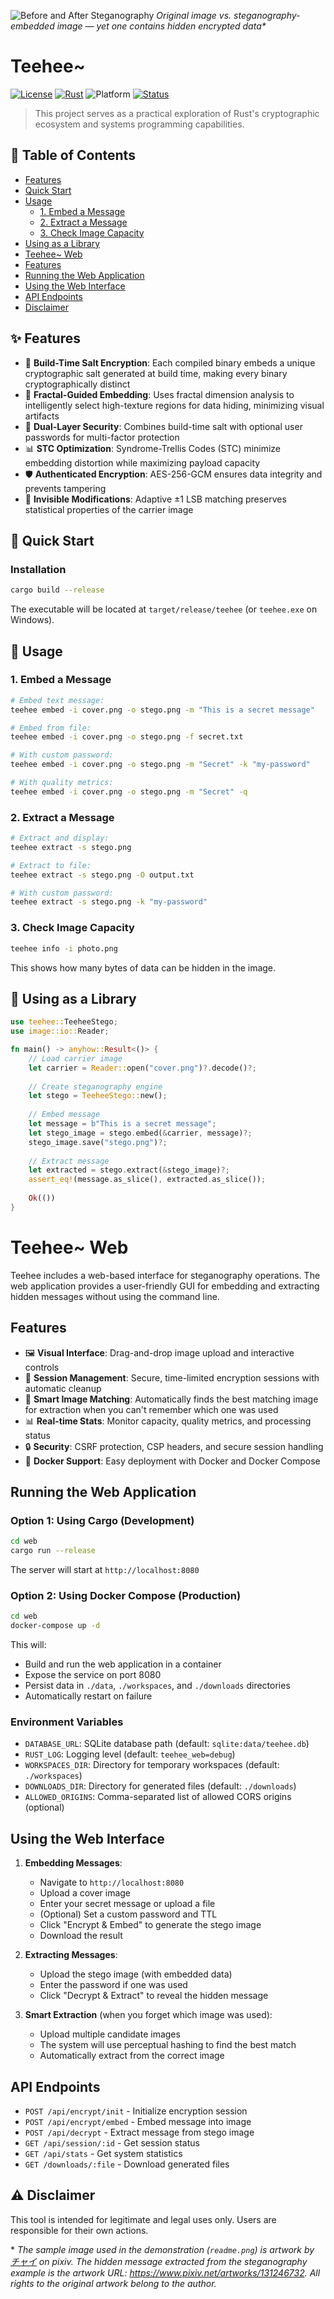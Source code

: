 ![Before and After Steganography](readme.png)
*Original image vs. steganography-embedded image — yet one contains hidden encrypted data\**

# Teehee~

[![License](https://img.shields.io/badge/License-Apache_2.0-blue.svg)](LICENSE)
[![Rust](https://img.shields.io/badge/rust-1.70+-orange?logo=rust)](https://www.rust-lang.org/)
![Platform](https://img.shields.io/badge/platform-win%20%7C%20linux%20%7C%20macos-lightgrey)
[![Status](https://img.shields.io/badge/status-experimental-yellow)](https://github.com)

> This project serves as a practical exploration of Rust's cryptographic ecosystem and systems programming capabilities.

## 📑 Table of Contents

- [Features](#-features)
- [Quick Start](#-quick-start)
- [Usage](#-usage)
  - [1. Embed a Message](#1-embed-a-message)
  - [2. Extract a Message](#2-extract-a-message)
  - [3. Check Image Capacity](#3-check-image-capacity)
- [Using as a Library](#-using-as-a-library)
- [Teehee~ Web](#teehee-web)
- [Features](#features)
- [Running the Web Application](#running-the-web-application)
- [Using the Web Interface](#using-the-web-interface)
- [API Endpoints](#api-endpoints)
- [Disclaimer](#-disclaimer)

## ✨ Features

- 🔐 **Build-Time Salt Encryption**: Each compiled binary embeds a unique cryptographic salt generated at build time, making every binary cryptographically distinct
- 🎨 **Fractal-Guided Embedding**: Uses fractal dimension analysis to intelligently select high-texture regions for data hiding, minimizing visual artifacts
- 🔑 **Dual-Layer Security**: Combines build-time salt with optional user passwords for multi-factor protection
- 📊 **STC Optimization**: Syndrome-Trellis Codes (STC) minimize embedding distortion while maximizing payload capacity
- 🛡️ **Authenticated Encryption**: AES-256-GCM ensures data integrity and prevents tampering
- 🎯 **Invisible Modifications**: Adaptive ±1 LSB matching preserves statistical properties of the carrier image

## 🚀 Quick Start

### Installation

```bash
cargo build --release
```

The executable will be located at `target/release/teehee` (or `teehee.exe` on Windows).

## 📖 Usage

### 1. Embed a Message


```bash
# Embed text message:
teehee embed -i cover.png -o stego.png -m "This is a secret message"

# Embed from file:
teehee embed -i cover.png -o stego.png -f secret.txt

# With custom password:
teehee embed -i cover.png -o stego.png -m "Secret" -k "my-password"

# With quality metrics:
teehee embed -i cover.png -o stego.png -m "Secret" -q
```

### 2. Extract a Message

```bash
# Extract and display:
teehee extract -s stego.png

# Extract to file:
teehee extract -s stego.png -O output.txt

# With custom password:
teehee extract -s stego.png -k "my-password"
```

### 3. Check Image Capacity

```bash
teehee info -i photo.png
```

This shows how many bytes of data can be hidden in the image.

## 🔧 Using as a Library

```rust
use teehee::TeeheeStego;
use image::io::Reader;

fn main() -> anyhow::Result<()> {
    // Load carrier image
    let carrier = Reader::open("cover.png")?.decode()?;
    
    // Create steganography engine
    let stego = TeeheeStego::new();
    
    // Embed message
    let message = b"This is a secret message";
    let stego_image = stego.embed(&carrier, message)?;
    stego_image.save("stego.png")?;
    
    // Extract message
    let extracted = stego.extract(&stego_image)?;
    assert_eq!(message.as_slice(), extracted.as_slice());
    
    Ok(())
}
```

# Teehee~ Web 

Teehee includes a web-based interface for steganography operations. The web application provides a user-friendly GUI for embedding and extracting hidden messages without using the command line.

## Features

- 🖼️ **Visual Interface**: Drag-and-drop image upload and interactive controls
- 🔑 **Session Management**: Secure, time-limited encryption sessions with automatic cleanup
- 🎯 **Smart Image Matching**: Automatically finds the best matching image for extraction when you can't remember which one was used
- 📊 **Real-time Stats**: Monitor capacity, quality metrics, and processing status
- 🔒 **Security**: CSRF protection, CSP headers, and secure session handling
- 🐳 **Docker Support**: Easy deployment with Docker and Docker Compose

## Running the Web Application

### Option 1: Using Cargo (Development)

```bash
cd web
cargo run --release
```

The server will start at `http://localhost:8080`

### Option 2: Using Docker Compose (Production)

```bash
cd web
docker-compose up -d
```

This will:
- Build and run the web application in a container
- Expose the service on port 8080
- Persist data in `./data`, `./workspaces`, and `./downloads` directories
- Automatically restart on failure

### Environment Variables

- `DATABASE_URL`: SQLite database path (default: `sqlite:data/teehee.db`)
- `RUST_LOG`: Logging level (default: `teehee_web=debug`)
- `WORKSPACES_DIR`: Directory for temporary workspaces (default: `./workspaces`)
- `DOWNLOADS_DIR`: Directory for generated files (default: `./downloads`)
- `ALLOWED_ORIGINS`: Comma-separated list of allowed CORS origins (optional)

## Using the Web Interface

1. **Embedding Messages**:
   - Navigate to `http://localhost:8080`
   - Upload a cover image
   - Enter your secret message or upload a file
   - (Optional) Set a custom password and TTL
   - Click "Encrypt & Embed" to generate the stego image
   - Download the result

2. **Extracting Messages**:
   - Upload the stego image (with embedded data)
   - Enter the password if one was used
   - Click "Decrypt & Extract" to reveal the hidden message
   
3. **Smart Extraction** (when you forget which image was used):
   - Upload multiple candidate images
   - The system will use perceptual hashing to find the best match
   - Automatically extract from the correct image

## API Endpoints

- `POST /api/encrypt/init` - Initialize encryption session
- `POST /api/encrypt/embed` - Embed message into image
- `POST /api/decrypt` - Extract message from stego image
- `GET /api/session/:id` - Get session status
- `GET /api/stats` - Get system statistics
- `GET /downloads/:file` - Download generated files

## ⚠️ Disclaimer

This tool is intended for legitimate and legal uses only. Users are responsible for their own actions.


\* *The sample image used in the demonstration (`readme.png`) is artwork by [チャイ](https://www.pixiv.net/users/1096811) on pixiv. The hidden message extracted from the steganography example is the artwork URL: https://www.pixiv.net/artworks/131246732. All rights to the original artwork belong to the author.*

